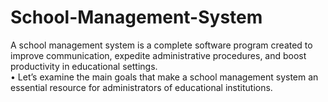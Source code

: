 # School-Management-System
 A school management system is a complete software program created to improve 
communication, expedite administrative procedures, and boost productivity in educational 
settings.  
• Let’s examine the main goals that make a school management system an essential resource 
for administrators of educational institutions. 
